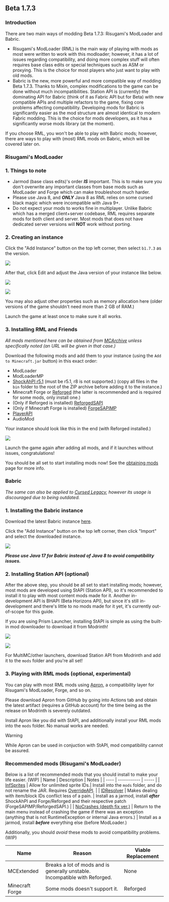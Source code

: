## Beta 1.7.3
### Introduction
There are two main ways of modding Beta 1.7.3: Risugami's ModLoader and Babric.
* Risugami's ModLoader (RML) is the main way of playing with mods as most were written to work with this modloader; however, it has a lot of issues regarding compatibility, and doing more complex stuff will often requires base class edits or special techniques such as ASM or proxying. This is the choice for most players who just want to play with old mods.
* Babric is the new, more powerful and more compatible way of modding Beta 1.7.3. Thanks to Mixin, complex modifications to the game can be done without much incompatibilities. Station API is (currently) the dominating API for Babric (think of it as Fabric API but for Beta) with new compatible APIs and multiple refactors to the game, fixing core problems affecting compatibility. Developing mods for Babric is significantly easier as the mod structure are almost identical to modern Fabric modding. This is the choice for mods developers, as it has a significantly worse mods library (at the moment).

If you choose RML, you won't be able to play with Babric mods; however, there are ways to play with (most) RML mods on Babric, which will be covered later on.
### Risugami's ModLoader
### 1. Things to note
* Jarmod (base class edits)'s order ***IS*** important. This is to make sure you don't overwrite any important classes from base mods such as ModLoader and Forge which can make troubleshoot much harder.
* Please use Java 8, and ***ONLY*** Java 8 as RML relies on some cursed black magic which were incompatible with Java 9+.
* Do not expect your mods to works fine in multiplayer. Unlike Babric which has a merged client+server codebase, RML requires separate mods for both client and server. Most mods that does not have dedicated server versions will **NOT** work without porting.
### 2. Creating an instance
Click the "Add Instance" button on the top left corner, then select `b1.7.3` as the version.

![](../images/new-b173-inst.png)

After that, click Edit and adjust the Java version of your instance like below.

![](../images/set-java-ver.png)

![](../images/poorly-drawn-set-java-ver-2.png)

You may also adjust other properties such as memory allocation here (older versions of the game shouldn't need more than 2 GB of RAM.)

Launch the game at least once to make sure it all works.
### 3. Installing RML and Friends
*All mods mentioned here can be obtained from [MCArchive](https://mcarchive.net/mods?gvsn=b1.7.3&author=&kw=) unless specifically noted (an URL will be given in that case.)*

Download the following mods and add them to your instance (using the `Add to Minecraft.jar` button) in this exact order:
* ModLoader
* ModLoaderMP
* [ShockAhPI r5.1](https://b2.mcarchive.net/file/mcarchive/64c46356598306497a154a10ddaaa98180963a5ff657426f4a300c130f1434d9/ShockAhPI%20r5.1.zip) (must be r5.1, r8 is not supported.) (copy all files in the `bin` folder to the root of the ZIP archive before adding it to the instance.)
* Minecraft Forge or [Reforged](https://github.com/Meefy777/Reforged/releases/download/1.0.2/reforged-client-1.0.2.zip) (the latter is recommended and is required for some mods, only install one.)
* (Only if Reforged is installed) [ReforgedSAPI](../mods/ReforgedSAPI_Client.zip)
* (Only if Minecraft Forge is installed) [ForgeSAPIMP](../mods/ForgeSAPIMP_Client_2.0.2.zip)
* [PlayerAPI](../mods/PlayerAPI%20Forge%20Edition%20SP.zip)
* AudioMod

Your instance should look like this in the end (with Reforged installed.)

![](../images/good-b173-inst.png)

Launch the game again after adding all mods, and if it launches without issues, congratulations!

You should be all set to start installing mods now! See the [obtaining mods](../obtaining-mods.md) page for more info.

### Babric
*The same can also be applied to [Cursed Legacy](https://minecraft-cursed-legacy.github.io/), however its usage is discouraged due to being outdated.*
### 1. Installing the Babric instance
Download the latest Babric instance [here](https://github.com/babric/prism-instance/releases).

Click the "Add Instance" button on the top left corner, then click "Import" and select the downloaded instance.

![](../images/another-poorly-drawn-guide.png)

***Please use Java 17 for Babric instead of Java 8 to avoid compatibility issues.***
### 2. Installing Station API (optional)
After the above step, you should be all set to start installing mods; however, most mods are developed using StAPI (Station API), so it's recommended to install it to play with most content mods made for it. Another in-development API is BHAPI (Beta Horizons API), but since it's still in-development and there's little to no mods made for it yet, it's currently out-of-scope for this guide.

If you are using Prism Launcher, installing StAPI is simple as using the built-in mod downloader to download it from Modrinth!

![](../images/pgu-1.png)

![](../images/pgu-2.png)

For MultiMC/other launchers, download Station API from Modrinth and add it to the `mods` folder and you're all set!
### 3. Playing with RML mods (optional, experimental)
You can play with most RML mods using [Apron](https://github.com/FabricCompatibilityLayers/Apron), a compatibility layer for Risugami's ModLoader, Forge, and so on.

Please download Apron from GitHub by going into Actions tab and obtain the latest artifact (requires a GitHub account) for the time being as the release on Modrinth is severely outdated.

Install Apron like you did with StAPI, and additionally install your RML mods into the `mods` folder. No manual works are needed.

> [!WARNING]
> While Apron can be used in conjuction with StAPI, mod compatibility cannot be assured.
### Recommended mods (Risugami's ModLoader)
Below is a list of recommended mods that you should install to make your life easier. (WIP)
| Name | Description | Notes |
| ---- | ----------- | ----- |
| [InfSprites](https://www.mediafire.com/file/awdp2mazt7idfcr/%21%5BBeta_1.7.3%5D_InfSprites_2.0.jar/file) | Allow for unlimited sprite IDs.| Install into the `mods` folder, and do not rename the JAR. Requires [OverrideAPI](https://www.mediafire.com/file/987zper45s008oq/%5BBeta_1.7.3%5D_OverrideAPI_v1.0.1_01.jar/file). |
| [IDResolver](../mods/ID_Resolver_Update_3_Minecraft_Forge_Edition_b173.zip) | Makes dealing with item/block IDs conflict less of a pain. | Install as a jarmod, install ***after*** ShockAhPI and Forge/Reforged and their respective patch (ForgeSAPIMP/ReforgedSAPI.) |
| [NoCrashes (depth fix ver.)](https://mega.nz/folder/9UEU3awS#A6rOgu2tG5B64B-mnDxUbA/file/1ZkxQDbA) | Return to the main menu instead of crashing the game if there was an exception (anything that is not RuntimeException or internal Java errors.) | Install as a jarmod, install ***before*** everything else (before ModLoader.)

Additionally, you should *avoid* these mods to avoid compatibility problems. (WIP)

| Name | Reason | Viable Replacement |
| ---- | ------ | ------------------ |
| MCExtended | Breaks a lot of mods and is generally unstable. Incompatible with Reforged. | None |
| Minecraft Forge | Some mods doesn't support it. | Reforged |